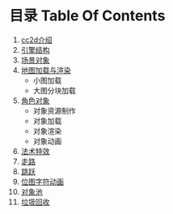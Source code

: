 # 目录 Table Of Contents

1. [cc2d介绍](01.md)
2. [引擎结构](02.md)
3. [场景对象](03.md)
4. [地图加载与渲染](04.md)
	- 小图加载
	- 大图分块加载
5. [角色对象](05.md)
	- 对象资源制作
	- 对象加载
	- 对象渲染
	- 对象动画
6. [法术特效](06.md)
7. [走路](07.md)
8. [跳跃](08.md)
9. [位图字符动画](09.md)
10. [对象池](10.md)
11. [垃圾回收](11.md)